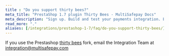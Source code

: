 ```yaml
---
title : "Do you support thirty bees?"
meta_title: "PrestaShop 1.7 plugin Thirty Bees - MultiSafepay Docs"
meta_description: "Sign up. Build and test your payments integration. Explore our products and services. Use our API Reference, SDKs, and wrappers. Get support."
read_more: "."
aliases: [/integrations/prestashop-1-7/faq/do-you-support-thirty-bees/]
---
```

If you use the Prestashop [thirty bees](https://thirtybees.com/blog/what-is-thirty-bees) fork, email the Integration Team at <integration@multisafepay.com>
